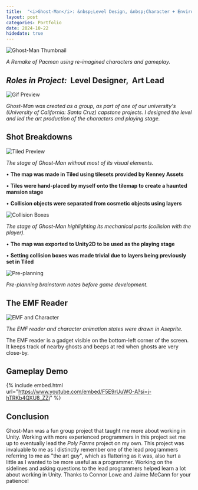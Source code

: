 ```yaml
---
title:  "<i>Ghost-Man</i>: &nbsp;Level Design, &nbsp;Character + Environment Art - <i>Oct 2024</i>"
layout: post
categories: Portfolio
date: 2024-10-22
hidedate: true
---
```


![Ghost-Man Thumbnail](https://isaacwkm.github.io/assets/images/2024-12-26-Ghost-Man/Thumbnail2HQ.png)


*A Remake of Pacman using re-imagined characters and gameplay.*
## *Roles in Project:* &nbsp;Level Designer, &nbsp;Art Lead

![Gif Preview](https://isaacwkm.github.io/assets/images/2024-12-26-Ghost-Man/thumbnailGifNew.gif)

*Ghost-Man was created as a group, as part of one of our university's (University of California: Santa Cruz) capstone projects. I designed the level and led the art production of the characters and playing stage.*

## Shot Breakdowns

![Tiled Preview](https://isaacwkm.github.io/assets/images/2024-12-26-Ghost-Man/tiledPreview.png)

*The stage of Ghost-Man without most of its visual elements.*

• <strong>The map was made in Tiled using tilesets provided by Kenney Assets</strong>

• <strong>Tiles were hand-placed by myself onto the tilemap to create a haunted mansion stage</strong>

• <strong>Collision objects were separated from cosmetic objects using layers</strong>

![Collision Boxes](https://isaacwkm.github.io/assets/images/2024-12-26-Ghost-Man/collision.png)

*The stage of Ghost-Man highlighting its mechanical parts (collision with the player).*

• <strong>The map was exported to Unity2D to be used as the playing stage</strong>

• <strong>Setting collision boxes was made trivial due to layers being previously set in Tiled</strong>

![Pre-planning](https://isaacwkm.github.io/assets/images/2024-12-26-Ghost-Man/preplanning.png)

*Pre-planning brainstorm notes before game development.*

## The EMF Reader

![EMF and Character](https://isaacwkm.github.io/assets/images/2024-12-26-Ghost-Man/spriteAnimationsGhostMan.gif)

*The EMF reader and character animation states were drawn in Aseprite.*

The EMF reader is a gadget visible on the bottom-left corner of the screen. It keeps track of nearby ghosts and beeps at red when ghosts are very close-by.

## Gameplay Demo

{% include embed.html url="https://www.youtube.com/embed/F5E9rUuWO-A?si=j-hTRKb4QXU8_ZZj" %}

## Conclusion

Ghost-Man was a fun group project that taught me more about working in Unity. Working with more experienced programmers in this project set me up to eventually lead the <i>Poly Farms</i> project on my own. This project was invaluable to me as I distinctly remember one of the lead programmers referring to me as "the art guy", which as flattering as it was, also hurt a little as I wanted to be more useful as a programmer. Working on the sidelines and asking questions to the lead programmers helped learn a lot about working in Unity. Thanks to Connor Lowe and Jaime McCann for your patience!

